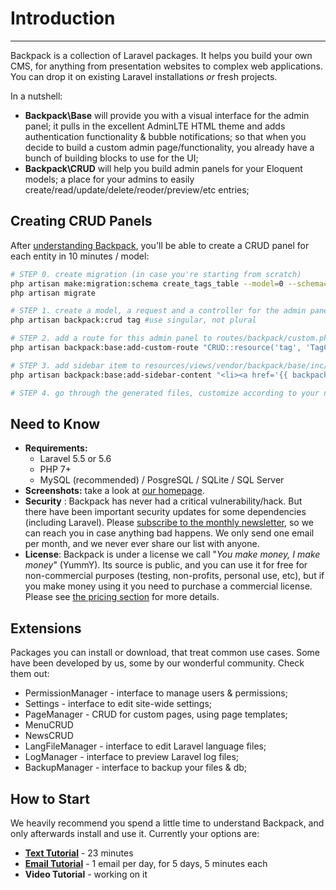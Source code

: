 # Introduction

---

Backpack is a collection of Laravel packages. It helps you build your own CMS, for anything from presentation websites to complex web applications. You can drop it on existing Laravel installations _or_ fresh projects.

In a nutshell:

- **Backpack\Base** will provide you with a visual interface for the admin panel; it pulls in the excellent AdminLTE HTML theme and adds authentication functionality & bubble notifications; so that when you decide to build a custom admin page/functionality, you already have a bunch of building blocks to use for the UI;
- **Backpack\CRUD** will help you build admin panels for your Eloquent models; a place for your admins to easily create/read/update/delete/reoder/preview/etc entries;

<a name="creating-crud-panels"></a>
## Creating CRUD Panels

After [understanding Backpack](/docs/{{version}}/getting-started-1-basics), you'll be able to create a CRUD panel for each entity in 10 minutes / model:

```bash
# STEP 0. create migration (in case you're starting from scratch)
php artisan make:migration:schema create_tags_table --model=0 --schema="name:string:unique"
php artisan migrate

# STEP 1. create a model, a request and a controller for the admin panel
php artisan backpack:crud tag #use singular, not plural

# STEP 2. add a route for this admin panel to routes/backpack/custom.php
php artisan backpack:base:add-custom-route "CRUD::resource('tag', 'TagCrudController');"

# STEP 3. add sidebar item to resources/views/vendor/backpack/base/inc/sidebar_content.blade.php
php artisan backpack:base:add-sidebar-content "<li><a href='{{ backpack_url('tag') }}'><i class='fa fa-tag'></i> <span>Tags</span></a></li>"

# STEP 4. go through the generated files, customize according to your needs
```

<a name="need-to-know"></a>
## Need to Know
- **Requirements:**
  - Laravel 5.5 or 5.6
  - PHP 7+
  - MySQL (recommended) / PosgreSQL / SQLite / SQL Server
- **Screenshots:** take a look at [our homepage](http://www.backpackforlaravel.com/).
- **Security** : Backpack has never had a critical vulnerability/hack. But there have been important security updates for some dependencies (including Laravel). Please  [subscribe to the monthly newsletter](https://backpackforlaravel.com/newsletter), so we can reach you in case anything bad happens. We only send one email per month, and we never ever share our list with anyone.
- **License**: Backpack is under a license we call "_You make money, I make money_" (YummY). Its source is public, and you can use it for free for non-commercial purposes (testing, non-profits, personal use, etc), but if you make money using it you need to purchase a commercial license. Please see  [the pricing section](https://backpackforlaravel.com/pricing) for more details.

<a name="extensions"></a>
## Extensions

Packages you can install or download, that treat common use cases. Some have been developed by us, some by our wonderful community. Check them out:

  - PermissionManager - interface to manage users & permissions;
  - Settings - interface to edit site-wide settings;
  - PageManager - CRUD for custom pages, using page templates;
  - MenuCRUD
  - NewsCRUD
  - LangFileManager - interface to edit Laravel language files;
  - LogManager - interface to preview Laravel log files;
  - BackupManager - interface to backup your files & db;

<a name="how-to-start"></a>
## How to Start

We heavily recommend you spend a little time to understand Backpack, and only afterwards install and use it. Currently your options are:
- **[Text Tutorial](/docs/{{version}}/getting-started-1-basics)** - 23 minutes
- **[Email Tutorial](http://backpackforlaravel.test/getting-started-emails)** - 1 email per day, for 5 days, 5 minutes each
- **Video Tutorial** - working on it